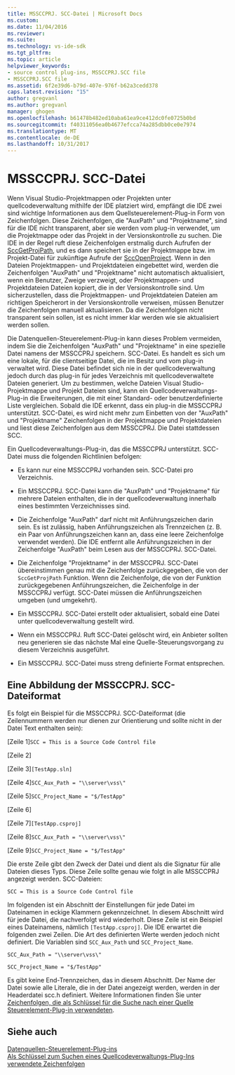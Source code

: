 ```yaml
---
title: MSSCCPRJ. SCC-Datei | Microsoft Docs
ms.custom: 
ms.date: 11/04/2016
ms.reviewer: 
ms.suite: 
ms.technology: vs-ide-sdk
ms.tgt_pltfrm: 
ms.topic: article
helpviewer_keywords:
- source control plug-ins, MSSCCPRJ.SCC file
- MSSCCPRJ.SCC file
ms.assetid: 6f2e39d6-b79d-407e-976f-b62a3cedd378
caps.latest.revision: "15"
author: gregvanl
ms.author: gregvanl
manager: ghogen
ms.openlocfilehash: b61478b482ed10aba61ea9ce412dc0fe0725b0bd
ms.sourcegitcommit: f40311056ea0b4677efcca74a285dbb0ce0e7974
ms.translationtype: MT
ms.contentlocale: de-DE
ms.lasthandoff: 10/31/2017
---
```

# <a name="mssccprjscc-file"></a>MSSCCPRJ. SCC-Datei
Wenn Visual Studio-Projektmappen oder Projekten unter quellcodeverwaltung mithilfe der IDE platziert wird, empfängt die IDE zwei sind wichtige Informationen aus dem Quellsteuerelement-Plug-in Form von Zeichenfolgen. Diese Zeichenfolgen, die "AuxPath" und "Projektname", sind für die IDE nicht transparent, aber sie werden vom plug-in verwendet, um die Projektmappe oder das Projekt in der Versionskontrolle zu suchen. Die IDE in der Regel ruft diese Zeichenfolgen erstmalig durch Aufrufen der [SccGetProjPath](../extensibility/sccgetprojpath-function.md), und es dann speichert sie in der Projektmappe bzw. im Projekt-Datei für zukünftige Aufrufe der [SccOpenProject](../extensibility/sccopenproject-function.md). Wenn in den Dateien Projektmappen- und Projektdateien eingebettet wird, werden die Zeichenfolgen "AuxPath" und "Projektname" nicht automatisch aktualisiert, wenn ein Benutzer, Zweige verzweigt, oder Projektmappen- und Projektdateien Dateien kopiert, die in der Versionskontrolle sind. Um sicherzustellen, dass die Projektmappen- und Projektdateien Dateien am richtigen Speicherort in der Versionskontrolle verweisen, müssen Benutzer die Zeichenfolgen manuell aktualisieren. Da die Zeichenfolgen nicht transparent sein sollen, ist es nicht immer klar werden wie sie aktualisiert werden sollen.  
  
 Die Datenquellen-Steuerelement-Plug-in kann dieses Problem vermeiden, indem Sie die Zeichenfolgen "AuxPath" und "Projektname" in eine spezielle Datei namens der MSSCCPRJ speichern. SCC-Datei. Es handelt es sich um eine lokale, für die clientseitige Datei, die im Besitz und vom plug-in verwaltet wird. Diese Datei befindet sich nie in der quellcodeverwaltung jedoch durch das plug-in für jedes Verzeichnis mit quellcodeverwaltete Dateien generiert. Um zu bestimmen, welche Dateien Visual Studio-Projektmappe und Projekt Dateien sind, kann ein Quellcodeverwaltungs-Plug-in die Erweiterungen, die mit einer Standard- oder benutzerdefinierte Liste vergleichen. Sobald die IDE erkennt, dass ein plug-in die MSSCCPRJ unterstützt. SCC-Datei, es wird nicht mehr zum Einbetten von der "AuxPath" und "Projektname" Zeichenfolgen in der Projektmappe und Projektdateien und liest diese Zeichenfolgen aus dem MSSCCPRJ. Die Datei stattdessen SCC.  
  
 Ein Quellcodeverwaltungs-Plug-in, das die MSSCCPRJ unterstützt. SCC-Datei muss die folgenden Richtlinien befolgen:  
  
-   Es kann nur eine MSSCCPRJ vorhanden sein. SCC-Datei pro Verzeichnis.  
  
-   Ein MSSCCPRJ. SCC-Datei kann die "AuxPath" und "Projektname" für mehrere Dateien enthalten, die in der quellcodeverwaltung innerhalb eines bestimmten Verzeichnisses sind.  
  
-   Die Zeichenfolge "AuxPath" darf nicht mit Anführungszeichen darin sein. Es ist zulässig, haben Anführungszeichen als Trennzeichen (z. B. ein Paar von Anführungszeichen kann an, dass eine leere Zeichenfolge verwendet werden). Die IDE entfernt alle Anführungszeichen in der Zeichenfolge "AuxPath" beim Lesen aus der MSSCCPRJ. SCC-Datei.  
  
-   Die Zeichenfolge "Projektname" in der MSSCCPRJ. SCC-Datei übereinstimmen genau mit die Zeichenfolge zurückgegeben, die von der `SccGetProjPath` Funktion. Wenn die Zeichenfolge, die von der Funktion zurückgegebenen Anführungszeichen, die Zeichenfolge in der MSSCCPRJ verfügt. SCC-Datei müssen die Anführungszeichen umgeben (und umgekehrt).  
  
-   Ein MSSCCPRJ. SCC-Datei erstellt oder aktualisiert, sobald eine Datei unter quellcodeverwaltung gestellt wird.  
  
-   Wenn ein MSSCCPRJ. Ruft SCC-Datei gelöscht wird, ein Anbieter sollten neu generieren sie das nächste Mal eine Quelle-Steuerungsvorgang zu diesem Verzeichnis ausgeführt.  
  
-   Ein MSSCCPRJ. SCC-Datei muss streng definierte Format entsprechen.  
  
## <a name="an-illustration-of-the-mssccprjscc-file-format"></a>Eine Abbildung der MSSCCPRJ. SCC-Dateiformat  
 Es folgt ein Beispiel für die MSSCCPRJ. SCC-Dateiformat (die Zeilennummern werden nur dienen zur Orientierung und sollte nicht in der Datei Text enthalten sein):  
  
 [Zeile 1]`SCC = This is a Source Code Control file`  
  
 [Zeile 2]  
  
 [Zeile 3]`[TestApp.sln]`  
  
 [Zeile 4]`SCC_Aux_Path = "\\server\vss\"`  
  
 [Zeile 5]`SCC_Project_Name = "$/TestApp"`  
  
 [Zeile 6]  
  
 [Zeile 7]`[TestApp.csproj]`  
  
 [Zeile 8]`SCC_Aux_Path = "\\server\vss\"`  
  
 [Zeile 9]`SCC_Project_Name = "$/TestApp"`  
  
 Die erste Zeile gibt den Zweck der Datei und dient als die Signatur für alle Dateien dieses Typs. Diese Zeile sollte genau wie folgt in alle MSSCCPRJ angezeigt werden. SCC-Dateien:  
  
 `SCC = This is a Source Code Control file`  
  
 Im folgenden ist ein Abschnitt der Einstellungen für jede Datei im Dateinamen in eckige Klammern gekennzeichnet. In diesem Abschnitt wird für jede Datei, die nachverfolgt wird wiederholt. Diese Zeile ist ein Beispiel eines Dateinamens, nämlich `[TestApp.csproj]`. Die IDE erwartet die folgenden zwei Zeilen. Die Art des definierten Werte werden jedoch nicht definiert. Die Variablen sind `SCC_Aux_Path` und `SCC_Project_Name`.  
  
 `SCC_Aux_Path = "\\server\vss\"`  
  
 `SCC_Project_Name = "$/TestApp"`  
  
 Es gibt keine End-Trennzeichen, das in diesem Abschnitt. Der Name der Datei sowie alle Literale, die in der Datei angezeigt werden, werden in der Headerdatei scc.h definiert. Weitere Informationen finden Sie unter [Zeichenfolgen, die als Schlüssel für die Suche nach einer Quelle Steuerelement-Plug-in verwendeten](../extensibility/strings-used-as-keys-for-finding-a-source-control-plug-in.md).  
  
## <a name="see-also"></a>Siehe auch  
 [Datenquellen-Steuerelement-Plug-ins](../extensibility/source-control-plug-ins.md)   
 [Als Schlüssel zum Suchen eines Quellcodeverwaltungs-Plug-Ins verwendete Zeichenfolgen](../extensibility/strings-used-as-keys-for-finding-a-source-control-plug-in.md)